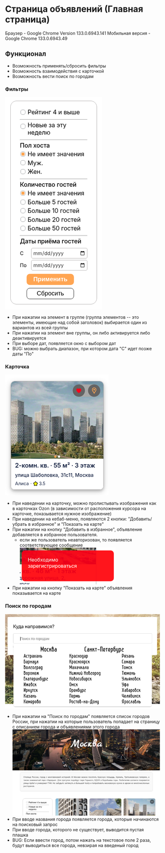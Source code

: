 # Страница объявлений (Главная страница)

Браузер - Google Chrome Version 133.0.6943.141
Мобильная версия - Google Chrome 133.0.6943.49

## Функционал

-   Возможность применять/сбросить фильтры
-   Возможность взаимодействия с карточкой
-   Возможность вести поиск по городам

### Фильтры

![Фильтры](filters.png)

-   При нажатии на элемент в группе (группа элементов -- это элементы, имеющие над собой заголовок) выбирается один из вариантов из всей группы
-   При нажатии на элемент вне группы, он либо активируется либо деактивируется
-   При выборе дат, появляется окно с выбором дат
-   BUG: можно выбрать диапазон, при котором дата "С" идет позже даты "По"

### Карточка

![alt text](card.png)

-   При наведении на карточку, можно пролистывать изображения как в карточках Ozon (в зависимости от расположения курсора на карточке, показывается нужное изображение)
-   При наведении на кебаб-меню, появляются 2 кнопки: "Добавить/убрать в избранное" и "Показать на карте"
-   При нажатии на кнопку "Добавить в избранное", объявление добавляется в избранное пользователя.
    -   если же пользователь неавторизован, то появляется соответствующее сообщение ![Reg alert](reg-alert.png)
-   При нажатии на кнопку "Показать на карте" объявления показывается на карте

### Поиск по городам

![Поиск по городам](city-search.png)

-   При нажатии на "Поиск по городам" появляется список городов России, при нажатии на которые пользователь попадает на страницу с описанием города и объявлениями этого города![City page](city-page.png)
-   При вводе названия города появляется города, которые начинаются на поисковый запрос
-   При вводе города, которого не существует, выводится пустая плашка
-   BUG: Если ввести город, потом нажать на текстовое поле 2 раза, будут выводиться все города, невзирая на введеный город
